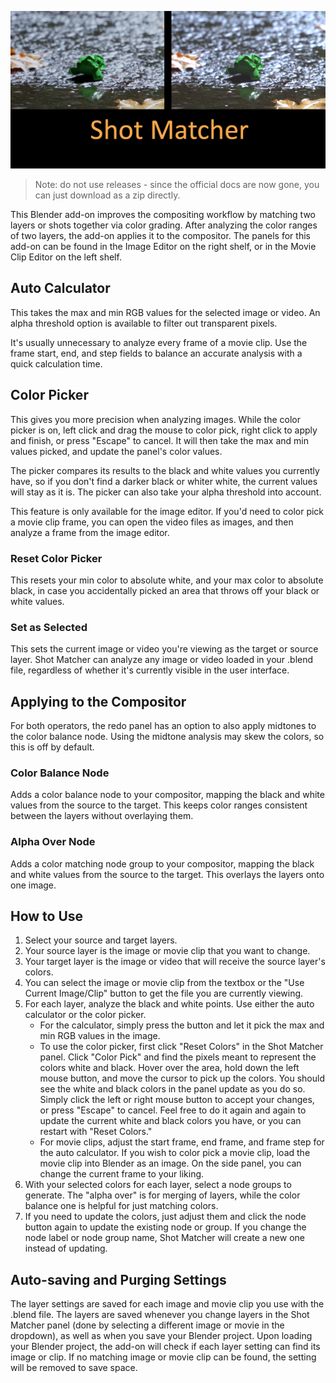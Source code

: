 ![Shot Matcher](docs/shot-matcher-logo.png)

> Note: do not use releases - since the official docs are now gone,
> you can just download as a zip directly.


This Blender add-on improves the compositing workflow
by matching two layers or shots together via color grading.
After analyzing the color ranges of two layers,
the add-on applies it to the compositor.
The panels for this add-on can be found in the Image Editor on the right shelf,
or in the Movie Clip Editor on the left shelf.

## Auto Calculator
This takes the max and min RGB values for the selected image or video.
An alpha threshold option is available to filter out transparent pixels.

It's usually unnecessary to analyze every frame of a movie clip.
Use the frame start, end, and step fields
to balance an accurate analysis with a quick calculation time.

## Color Picker
This gives you more precision when analyzing images.
While the color picker is on, left click and drag the mouse to color pick,
right click to apply and finish, or press "Escape" to cancel.
It will then take the max and min values picked,
and update the panel's color values.

The picker compares its results to the black and white values you currently have,
so if you don't find a darker black or whiter white,
the current values will stay as it is.
The picker can also take your alpha threshold into account.

This feature is only available for the image editor.
If you'd need to color pick a movie clip frame, you can
open the video files as images, and then analyze a frame from the image editor.

### Reset Color Picker
This resets your min color to absolute white, and your max color to absolute black,
in case you accidentally picked an area that throws off your black or white values.

### Set as Selected
This sets the current image or video you're viewing as the target or source layer.
Shot Matcher can analyze any image or video loaded in your .blend file,
regardless of whether it's currently visible in the user interface.

## Applying to the Compositor

For both operators, the redo panel has an option to also apply midtones
to the color balance node.
Using the midtone analysis may skew the colors, so this is off by default.

### Color Balance Node
Adds a color balance node to your compositor,
mapping the black and white values from the source to the target.
This keeps color ranges consistent between the layers without overlaying them.

### Alpha Over Node
Adds a color matching node group to your compositor,
mapping the black and white values from the source to the target.
This overlays the layers onto one image.

## How to Use

1. Select your source and target layers.
1. Your source layer is the image or movie clip that you want to change.
1. Your target layer is the image or video that will receive the source layer's colors.
1. You can select the image or movie clip from the textbox or the "Use Current Image/Clip" button to get the file you are currently viewing.
1. For each layer, analyze the black and white points. Use either the auto calculator or the color picker. 
   - For the calculator, simply press the button and let it pick the max and min RGB values in the image.
   - To use the color picker, first click "Reset Colors" in the Shot Matcher panel.
     Click "Color Pick" and find the pixels meant to represent the colors white and black.
     Hover over the area, hold down the left mouse button, and move the cursor to pick up the colors.
     You should see the white and black colors in the panel update as you do so.
     Simply click the left or right mouse button to accept your changes, or press "Escape" to cancel.
     Feel free to do it again and again to update the current white and black colors you have,
     or you can restart with "Reset Colors."
   - For movie clips, adjust the start frame, end frame, and frame step for the auto calculator.
     If you wish to color pick a movie clip, load the movie clip into Blender as an image.
     On the side panel, you can change the current frame to your liking.
1. With your selected colors for each layer, select a node groups to generate.
The "alpha over" is for merging of layers, while the color balance one is helpful for just matching colors.
1. If you need to update the colors, just adjust them and click the node button again
   to update the existing node or group.
   If you change the node label or node group name, Shot Matcher will create a new one instead of updating.

## Auto-saving and Purging Settings
The layer settings are saved for each image and movie clip you use with the .blend file.
The layers are saved whenever you change layers in the Shot Matcher panel
(done by selecting a different image or movie in the dropdown),
as well as when you save your Blender project.
Upon loading your Blender project, the add-on will check if each layer setting can find its image or clip.
If no matching image or movie clip can be found, the setting will be removed to save space.